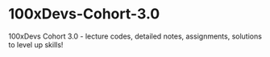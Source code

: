 # 100xDevs-Cohort-3.0
100xDevs Cohort 3.0 - lecture codes, detailed notes, assignments, solutions to level up skills!
